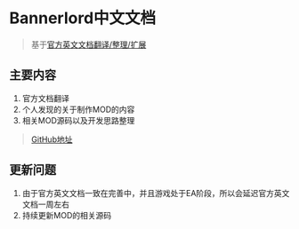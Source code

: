 # Bannerlord中文文档

> 基于[官方英文文档翻译/整理/扩展](https://docs.bannerlordmodding.com)

## 主要内容
1. 官方文档翻译
2. 个人发现的关于制作MOD的内容
3. 相关MOD源码以及开发思路整理
> [GitHub地址](https://github.com/SparrowNAN/BannerlordDocument)

## 更新问题
1. 由于官方英文文档一致在完善中，并且游戏处于EA阶段，所以会延迟官方英文文档一周左右
2. 持续更新MOD的相关源码
